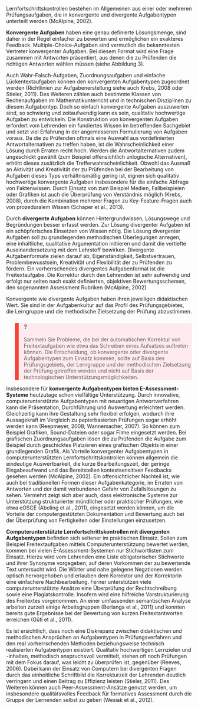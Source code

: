 Lernfortschrittskontrollen bestehen im Allgemeinen aus einer oder mehreren Prüfungsaufgaben, die in konvergente und divergente Aufgabentypen unterteilt werden (McAlpine, 2002).

**Konvergente Aufgaben** haben eine genau definierte Lösungsmenge, sind daher in der Regel einfacher zu bewerten und ermöglichen ein exakteres Feedback. Multiple-Choice-Aufgaben sind vermutlich die bekanntesten Vertreter konvergenter Aufgaben. Bei diesem Format wird eine Frage zusammen mit Antworten präsentiert, aus denen die zu Prüfenden die richtigen Antworten wählen müssen (siehe Abbildung 3).

Auch Wahr-Falsch-Aufgaben, Zuordnungsaufgaben und einfache Lückentextaufgaben können den konvergenten Aufgabentypen zugeordnet werden (Richtlinien zur Aufgabenerstellung siehe auch Krebs, 2008 oder Stieler, 2011). Des Weiteren zählen auch bestimmte Klassen von Rechenaufgaben im Mathematikunterricht und in technischen Disziplinen zu diesem Aufgabentyp. Doch so einfach konvergente Aufgaben auszuwerten sind, so schwierig und zeitaufwendig kann es sein, qualitativ hochwertige Aufgaben zu entwickeln. Die Konstruktion von konvergenten Aufgaben erfordert vom Lehrenden ein fundiertes Wissen im betreffenden Sachgebiet und setzt viel Erfahrung in der angemessenen Formulierung von Aufgaben voraus. Da die zu Prüfenden oftmals eine Auswahl aus vordefinierten Antwortalternativen zu treffen haben, ist die Wahrscheinlichkeit einer Lösung durch Erraten recht hoch. Werden die Antwortalternativen zudem ungeschickt gewählt (zum Beispiel offensichtlich unlogische Alternativen), erhöht dieses zusätzlich die Trefferwahrscheinlichkeit. Obwohl das Ausmaß an Aktivität und Kreativität der zu Prüfenden bei der Bearbeitung von Aufgaben dieses Typs verhältnismäßig gering ist, eignen sich qualitativ hochwertige konvergente Aufgaben insbesondere für die einfache Abfrage von Faktenwissen. Durch Einsatz von zum Beispiel Medien, Fallbeispielen oder Grafiken ist auch die Überprüfung von Verständnis möglich (Krebs, 2008), durch die Kombination mehrerer Fragen zu Key-Feature-Fragen auch von prozeduralem Wissen (Schaper et al., 2013).

Durch **divergente Aufgaben** können Hintergrundwissen, Lösungswege und Begründungen besser erfasst werden. Zur Lösung divergenter Aufgaben ist ein schöpferisches Einsetzen von Wissen nötig. Die Lösung divergenter Aufgaben soll zu grundlegenden methodischen Überlegungen anregen, eine inhaltliche, qualitative Argumentation initiieren und damit die vertiefte Auseinandersetzung mit dem Lehrstoff bewirken. Divergente Aufgabenformate zielen darauf ab, Eigenständigkeit, Selbstvertrauen, Problembewusstsein, Kreativität und Flexibilität der zu Prüfenden zu fördern. Ein vorherrschendes divergentes Aufgabenformat ist die Freitextaufgabe. Die Korrektur durch den Lehrenden ist sehr aufwendig und erfolgt nur selten nach exakt definierten, objektiven Bewertungsschemen, den sogenannten Assessment Rubriken (McAlpine, 2002).

Konvergente wie divergente Aufgaben haben ihren jeweiligen didaktischen Wert. Sie sind in der Aufgabenkultur auf das Profil des Prüfungsgebietes, die Lerngruppe und die methodische Zielsetzung der Prüfung abzustimmen.

<blockquote style="background: #FFEBEE; border-left: 10px solid #F44336">

### ?

Sammeln Sie Probleme, die bei der automatischen Korrektur von Freitextaufgaben wie etwa das Schreiben eines Aufsatzes auftreten können. Die Entscheidung, ob konvergente oder divergente Aufgabentypen zum Einsatz kommen, sollte auf Basis des Prüfungsgebiets, der Lerngruppe und der methodischen Zielsetzung der Prüfung getroffen werden und nicht auf Basis der technologischen Unterstützungsmöglichkeiten.

</blockquote>

Insbesondere für **konvergente Aufgabentypen bieten E-Assessment-Systeme** heutzutage schon vielfältige Unterstützung. Durch innovative, computerunterstützte Aufgabentypen mit neuartigen Antwortverfahren kann die Präsentation, Durchführung und Auswertung erleichtert werden. Gleichzeitig kann ihre Gestaltung sehr flexibel erfolgen, wodurch ihre Aussagekraft im Vergleich zu papierbasierten Prüfungen sogar erhöht werden kann (Reepmeyer, 2008; Wannemacher, 2007). So können zum Beispiel Grafiken, Sound-Dateien oder sogar Filme eingesetzt werden. Bei grafischen Zuordnungsaufgaben lösen die zu Prüfenden die Aufgabe zum Beispiel durch geschicktes Platzieren eines grafischen Objekts in einer grundlegenden Grafik. Als Vorteile konvergenter Aufgabentypen in computerunterstützten Lernfortschrittskontrollen können allgemein die eindeutige Auswertbarkeit, die kurze Bearbeitungszeit, der geringe Eingabeaufwand und das Bereitstellen kontextsensitiven Feedbacks gesehen werden (McAlpine, 2002). Ein offensichtlicher Nachteil ist, wie auch bei traditionellen Formen dieser Aufgabenkategorie, im Erraten von Antworten und der damit verbundenen Gefahr von Zufallslösungen zu sehen. Vermehrt zeigt sich aber auch, dass elektronische Systeme zur Unterstützung strukturierter mündlicher oder praktischer Prüfungen, wie etwa eOSCE (Aboling et al., 2011), eingesetzt werden können, um die Vorteile der computergestützten Dokumentation und Bewertung auch bei der Überprüfung von Fertigkeiten oder Einstellungen einzusetzen.

**Computerunterstützte Lernfortschrittskontrollen mit divergenten Aufgabentypen** befinden sich seltener im praktischen Einsatz. Sollen zum Beispiel Freitextaufgaben mittels Computerunterstützung bewertet werden, kommen bei vielen E-Assessment-Systemen nur Stichwortlisten zum Einsatz. Hierzu wird vom Lehrenden eine Liste obligatorischer Stichworte und ihrer Synonyme vorgegeben, auf deren Vorkommen der zu bewertende Text untersucht wird. Die Wörter und nahe gelegene Negationen werden optisch hervorgehoben und erlauben dem Korrektor und der Korrektorin eine einfachere Nachbearbeitung. Ferner unterstützen viele computerunterstützte Ansätze eine Überprüfung der Rechtschreibung sowie eine Plagiatskontrolle. Insofern wird eine hilfreiche Vorstrukturierung des Freitextes vorgenommen. An einer umfassenden semantischen Analyse arbeiten zurzeit einige Arbeitsgruppen (Berlanga et al., 2011) und konnten bereits gute Ergebnisse bei der Bewertung von kurzen Freitextantworten erreichen (Gütl et al., 2011).

Es ist ersichtlich, dass noch eine Diskrepanz zwischen didaktischen und methodischen Ansprüchen an Aufgabentypen in Prüfungsverfahren und den real vorherrschenden Methoden beziehungsweise technisch realisierten Aufgabentypen existiert. Qualitativ hochwertigen Lernzielen und -inhalten, methodisch anspruchsvoll vermittelt, stehen oft noch Prüfungen mit dem Fokus darauf, was leicht zu überprüfen ist, gegenüber (Reeves, 2006). Dabei kann der Einsatz von Computern bei divergenten Fragen durch das einheitliche Schriftbild die Korrekturzeit der Lehrenden deutlich verringern und einen Beitrag zu Effizienz leisten (Stieler, 2011). Des Weiteren können auch Peer-Assessment-Ansätze genutzt werden, um insbesondere qualitätsvolles Feedback für formatives Assessment durch die Gruppe der Lernenden selbst zu geben (Wesiak et al., 2012).
